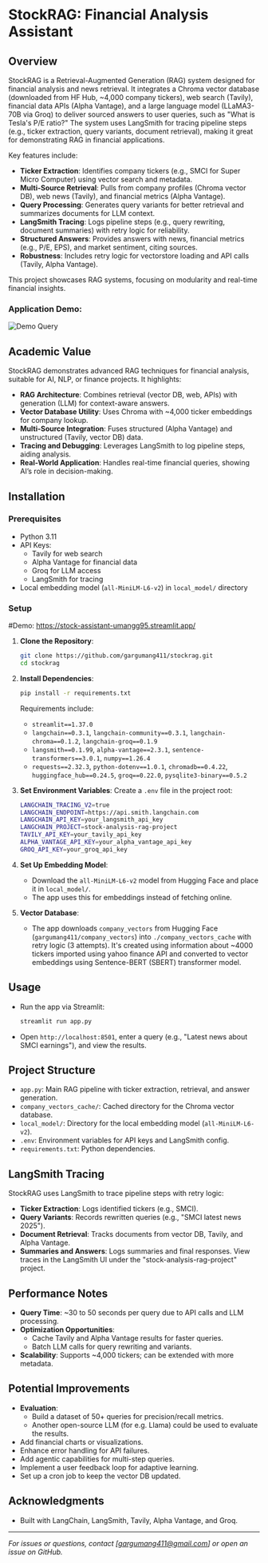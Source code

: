 # StockRAG: Financial Analysis Assistant

## Overview

StockRAG is a Retrieval-Augmented Generation (RAG) system designed for financial analysis and news retrieval. It integrates a Chroma vector database (downloaded from HF Hub, \~4,000 company tickers), web search (Tavily), financial data APIs (Alpha Vantage), and a large language model (LLaMA3-70B via Groq) to deliver sourced answers to user queries, such as "What is Tesla's P/E ratio?" The system uses LangSmith for tracing pipeline steps (e.g., ticker extraction, query variants, document retrieval), making it great for demonstrating RAG in financial applications.

Key features include:

- **Ticker Extraction**: Identifies company tickers (e.g., SMCI for Super Micro Computer) using vector search and metadata.
- **Multi-Source Retrieval**: Pulls from company profiles (Chroma vector DB), web news (Tavily), and financial metrics (Alpha Vantage).
- **Query Processing**: Generates query variants for better retrieval and summarizes documents for LLM context.
- **LangSmith Tracing**: Logs pipeline steps (e.g., query rewriting, document summaries) with retry logic for reliability.
- **Structured Answers**: Provides answers with news, financial metrics (e.g., P/E, EPS), and market sentiment, citing sources.
- **Robustness**: Includes retry logic for vectorstore loading and API calls (Tavily, Alpha Vantage).

This project showcases RAG systems, focusing on modularity and real-time financial insights.

### Application Demo: 

![Demo Query](application_demo/app_screenshot1.png)

## Academic Value

StockRAG demonstrates advanced RAG techniques for financial analysis, suitable for AI, NLP, or finance projects. It highlights:

- **RAG Architecture**: Combines retrieval (vector DB, web, APIs) with generation (LLM) for context-aware answers.
- **Vector Database Utility**: Uses Chroma with \~4,000 ticker embeddings for company lookup.
- **Multi-Source Integration**: Fuses structured (Alpha Vantage) and unstructured (Tavily, vector DB) data.
- **Tracing and Debugging**: Leverages LangSmith to log pipeline steps, aiding analysis.
- **Real-World Application**: Handles real-time financial queries, showing AI’s role in decision-making.

## Installation

### Prerequisites

- Python 3.11
- API Keys:
  - Tavily for web search
  - Alpha Vantage for financial data
  - Groq for LLM access
  - LangSmith for tracing
- Local embedding model (`all-MiniLM-L6-v2`) in `local_model/` directory

### Setup
#Demo: https://stock-assistant-umangg95.streamlit.app/
1. **Clone the Repository**:

   ```bash
   git clone https://github.com/gargumang411/stockrag.git
   cd stockrag
   ```

2. **Install Dependencies**:

   ```bash
   pip install -r requirements.txt
   ```

   Requirements include:

   - `streamlit==1.37.0`
   - `langchain==0.3.1`, `langchain-community==0.3.1`, `langchain-chroma==0.1.2`, `langchain-groq==0.1.9`
   - `langsmith==0.1.99`, `alpha-vantage==2.3.1`, `sentence-transformers==3.0.1`, `numpy==1.26.4`
   - `requests==2.32.3`, `python-dotenv==1.0.1`, `chromadb==0.4.22`, `huggingface_hub==0.24.5`, `groq==0.22.0`, `pysqlite3-binary==0.5.2`

3. **Set Environment Variables**: Create a `.env` file in the project root:

   ```bash
   LANGCHAIN_TRACING_V2=true
   LANGCHAIN_ENDPOINT=https://api.smith.langchain.com
   LANGCHAIN_API_KEY=your_langsmith_api_key
   LANGCHAIN_PROJECT=stock-analysis-rag-project
   TAVILY_API_KEY=your_tavily_api_key
   ALPHA_VANTAGE_API_KEY=your_alpha_vantage_api_key
   GROQ_API_KEY=your_groq_api_key
   ```

4. **Set Up Embedding Model**:

   - Download the `all-MiniLM-L6-v2` model from Hugging Face and place it in `local_model/`.
   - The app uses this for embeddings instead of fetching online.

5. **Vector Database**:

   - The app downloads `company_vectors` from Hugging Face (`gargumang411/company_vectors`) into `./company_vectors_cache` with retry logic (3 attempts). It's created using information about ~4000 tickers imported using yahoo finance API and converted to vector embeddings using Sentence-BERT (SBERT) transformer model. 

## Usage

- Run the app via Streamlit:

  ```bash
  streamlit run app.py
  ```
- Open `http://localhost:8501`, enter a query (e.g., "Latest news about SMCI earnings"), and view the results.

## Project Structure

- `app.py`: Main RAG pipeline with ticker extraction, retrieval, and answer generation.
- `company_vectors_cache/`: Cached directory for the Chroma vector database.
- `local_model/`: Directory for the local embedding model (`all-MiniLM-L6-v2`).
- `.env`: Environment variables for API keys and LangSmith config.
- `requirements.txt`: Python dependencies.

## LangSmith Tracing

StockRAG uses LangSmith to trace pipeline steps with retry logic:

- **Ticker Extraction**: Logs identified tickers (e.g., SMCI).
- **Query Variants**: Records rewritten queries (e.g., "SMCI latest news 2025").
- **Document Retrieval**: Tracks documents from vector DB, Tavily, and Alpha Vantage.
- **Summaries and Answers**: Logs summaries and final responses. View traces in the LangSmith UI under the "stock-analysis-rag-project" project.

## Performance Notes

- **Query Time**: \~30 to 50 seconds per query due to API calls and LLM processing.
- **Optimization Opportunities**:
  - Cache Tavily and Alpha Vantage results for faster queries.
  - Batch LLM calls for query rewriting and variants.
- **Scalability**: Supports \~4,000 tickers; can be extended with more metadata.

## Potential Improvements

- **Evaluation**:
    - Build a dataset of 50+ queries for precision/recall metrics.
    - Another open-source LLM (for e.g. Llama) could be used to evaluate the results. 
- Add financial charts or visualizations.
- Enhance error handling for API failures.
- Add agentic capabilities for multi-step queries.
- Implement a user feedback loop for adaptive learning.
- Set up a cron job to keep the vector DB updated.

## Acknowledgments

- Built with LangChain, LangSmith, Tavily, Alpha Vantage, and Groq.

---

*For issues or questions, contact \[gargumang411@gmail.com\] or open an issue on GitHub.*
